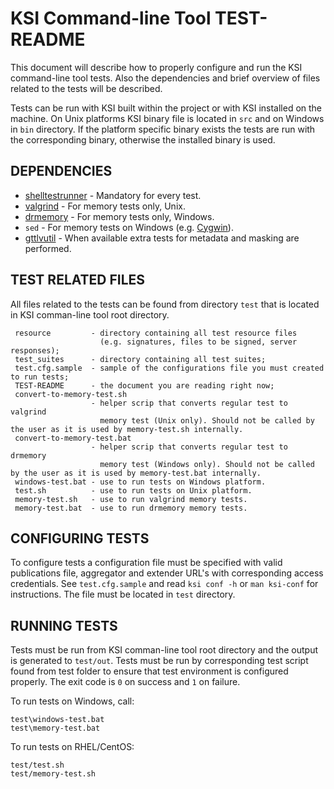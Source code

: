 # KSI Command-line Tool TEST-README

This document will describe how to properly configure and run the KSI command-line tool tests. Also the dependencies and brief overview of files related to the tests will be described.

Tests can be run with KSI built within the project or with KSI installed on the machine. On Unix platforms KSI binary file is located in `src` and on Windows in `bin` directory. If the platform specific binary exists the tests are run with the corresponding binary, otherwise the installed binary is used.


## DEPENDENCIES

* [shelltestrunner](http://joyful.com/shelltestrunner/) - Mandatory for every test.
* [valgrind](http://valgrind.org/) - For memory tests only, Unix.
* [drmemory](https://github.com/DynamoRIO/drmemory) - For memory tests only, Windows.
* `sed` - For memory tests on Windows (e.g. [Cygwin](https://www.cygwin.com/)).
* [gttlvutil](https://github.com/guardtime/gttlvutil) - When available extra tests for metadata and masking are performed.


## TEST RELATED FILES

All files related to the tests can be found from directory `test` that is located in KSI comman-line tool root directory.

```
 resource         - directory containing all test resource files
                    (e.g. signatures, files to be signed, server responses);
 test_suites      - directory containing all test suites;
 test.cfg.sample  - sample of the configurations file you must created to run tests;
 TEST-README      - the document you are reading right now;
 convert-to-memory-test.sh
                  - helper scrip that converts regular test to valgrind
                    memory test (Unix only). Should not be called by the user as it is used by memory-test.sh internally.
 convert-to-memory-test.bat
                  - helper scrip that converts regular test to drmemory
                    memory test (Windows only). Should not be called by the user as it is used by memory-test.bat internally.
 windows-test.bat - use to run tests on Windows platform.
 test.sh          - use to run tests on Unix platform.
 memory-test.sh   - use to run valgrind memory tests.
 memory-test.bat  - use to run drmemory memory tests.
```

## CONFIGURING TESTS

To configure tests a configuration file must be specified with valid publications file, aggregator and extender URL's with corresponding access credentials. See `test.cfg.sample` and read `ksi conf -h` or `man ksi-conf` for instructions. The file must be located in `test` directory.


## RUNNING TESTS

Tests must be run from KSI comman-line tool root directory and the output is generated to `test/out`. Tests must be run by corresponding test script found from test folder to ensure that test environment is configured properly. The exit code is `0` on success and `1` on failure.

To run tests on Windows, call:
```
test\windows-test.bat
test\memory-test.bat
```

To run tests on RHEL/CentOS:
```
test/test.sh
test/memory-test.sh
```
